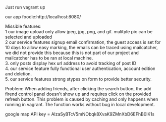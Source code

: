 Just run vagrant up  

our app foodie:http://localhost:8080/  

Missible features:   
1 our image upload only allow jpeg, jpg, png, and gif. mulitple pic can be selected and uploaded  
2 our service features signup email confirmation, the guest access is set for 10 days to allow easy marking, 
the emails can be traced using mailcatcher, we did not provide this because this is not part of our project
and mailcatcher has to be ran at local machine.  
3. only posts display hex url address to avoid tracking of post ID  
4. our service feature fully functional user authentication, account edition and deletion.  
5. our service features strong stypes on form to provide better security.  

Problem: When adding friends, after clicking the search button, the add firend control panel doesn't show up
and requires click on the provided refresh button. This problem is caused by caching and only happens when running in vagrant.
The function works without bug in local development.


google map API key = AIzaSyBTcV5mNObqk8XvaK9ZMnXbD6EFhB0lK1s
